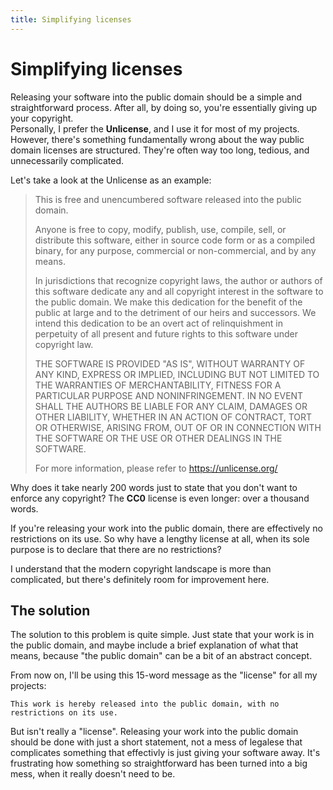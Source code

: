 ```yaml
---
title: Simplifying licenses
---
```


# Simplifying licenses

Releasing your software into the public domain should be a simple and straightforward process. After all, by doing so, you're essentially giving up your copyright.  
Personally, I prefer the **Unlicense**, and I use it for most of my projects. However, there's something fundamentally wrong about the way public domain licenses are structured. They're often way too long, tedious, and unnecessarily complicated.

Let's take a look at the Unlicense as an example:

> This is free and unencumbered software released into the public domain.
>
> Anyone is free to copy, modify, publish, use, compile, sell, or
> distribute this software, either in source code form or as a compiled
> binary, for any purpose, commercial or non-commercial, and by any
> means.
>
> In jurisdictions that recognize copyright laws, the author or authors
> of this software dedicate any and all copyright interest in the
> software to the public domain. We make this dedication for the benefit
> of the public at large and to the detriment of our heirs and
> successors. We intend this dedication to be an overt act of
> relinquishment in perpetuity of all present and future rights to this
> software under copyright law.
>
> THE SOFTWARE IS PROVIDED "AS IS", WITHOUT WARRANTY OF ANY KIND,
> EXPRESS OR IMPLIED, INCLUDING BUT NOT LIMITED TO THE WARRANTIES OF
> MERCHANTABILITY, FITNESS FOR A PARTICULAR PURPOSE AND NONINFRINGEMENT.
> IN NO EVENT SHALL THE AUTHORS BE LIABLE FOR ANY CLAIM, DAMAGES OR
> OTHER LIABILITY, WHETHER IN AN ACTION OF CONTRACT, TORT OR OTHERWISE,
> ARISING FROM, OUT OF OR IN CONNECTION WITH THE SOFTWARE OR THE USE OR
> OTHER DEALINGS IN THE SOFTWARE.
>
> For more information, please refer to <https://unlicense.org/>

Why does it take nearly 200 words just to state that you don't want to enforce any copyright? The **CC0** license is even longer: over a thousand words.

If you're releasing your work into the public domain, there are effectively no restrictions on its use. So why have a lengthy license at all, when its sole purpose is to declare that there are no restrictions?

I understand that the modern copyright landscape is more than complicated, but there's definitely room for improvement here.

## The solution

The solution to this problem is quite simple. Just state that your work is in the public domain, and maybe include a brief explanation of what that means, because "the public domain" can be a bit of an abstract concept.

From now on, I'll be using this 15-word message as the "license" for all my projects:

```text
This work is hereby released into the public domain, with no restrictions on its use.
```

But isn't really a "license". Releasing your work into the public domain should be done with just a short statement, not a mess of legalese that complicates something that effectivly is just giving your software away. It's frustrating how something so straightforward has been turned into a big mess, when it really doesn't need to be.
